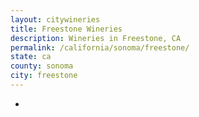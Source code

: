 ```yaml
---
layout: citywineries
title: Freestone Wineries
description: Wineries in Freestone, CA
permalink: /california/sonoma/freestone/
state: ca
county: sonoma
city: freestone
---
```

-
